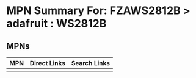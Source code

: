 



# MPN Summary For: FZAWS2812B > adafruit : WS2812B

## MPNs
  

|MPN|Direct Links|Search Links|
| :--- | :--- | :--- |
||||
